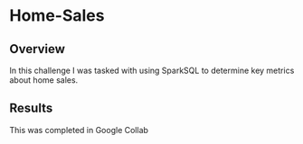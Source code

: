 # Home-Sales
## Overview
In this challenge I was tasked with using SparkSQL to determine key metrics about home sales.

## Results
This was completed in Google Collab
